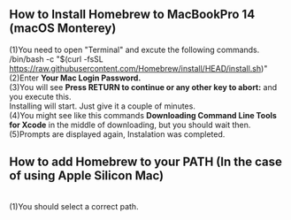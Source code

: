 ## How to Install Homebrew to MacBookPro 14 (macOS Monterey)
(1)You need to open "Terminal" and excute the following commands.
<br>/bin/bash -c "$(curl -fsSL https://raw.githubusercontent.com/Homebrew/install/HEAD/install.sh)"
<br>(2)Enter **Your Mac Login Password.**
<br>(3)You will see **Press RETURN to continue or any other key to abort:** and you execute this.
<br>Installing will start. Just give it a couple of minutes.
<br>(4)You might see like this commands **Downloading Command Line Tools for Xcode** in the middle of downloading, but you should wait then.
<br>(5)Prompts are displayed again, Instalation was completed.
  
## How to add Homebrew to your PATH (**In the case of using Apple Silicon Mac**)
<br>(1)You should select a correct path.

